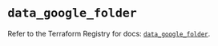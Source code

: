 # `data_google_folder`

Refer to the Terraform Registry for docs: [`data_google_folder`](https://registry.terraform.io/providers/hashicorp/google/6.49.2/docs/data-sources/folder).
